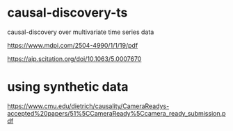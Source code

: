 # causal-discovery-ts
causal-discovery over multivariate time series data

https://www.mdpi.com/2504-4990/1/1/19/pdf

https://aip.scitation.org/doi/10.1063/5.0007670

# using synthetic data
https://www.cmu.edu/dietrich/causality/CameraReadys-accepted%20papers/51%5CCameraReady%5Ccamera_ready_submission.pdf
